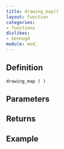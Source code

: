 ```yaml
---
title: drawing_map()
layout: function
categories:
- functions
divlikes:
- bennugd
module: mod_
---
```


## Definition

    drawing_map ( )

## Parameters

## Returns

## Example
